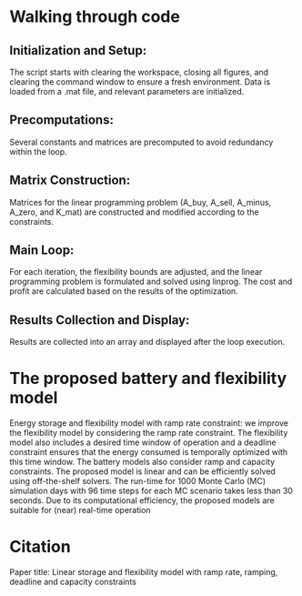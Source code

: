# Walking through code
## Initialization and Setup:

The script starts with clearing the workspace, closing all figures, and clearing the command window to ensure a fresh environment.
Data is loaded from a .mat file, and relevant parameters are initialized.

## Precomputations:

Several constants and matrices are precomputed to avoid redundancy within the loop.

## Matrix Construction:

Matrices for the linear programming problem (A_buy, A_sell, A_minus, A_zero, and K_mat) are constructed and modified according to the constraints.

## Main Loop:

For each iteration, the flexibility bounds are adjusted, and the linear programming problem is formulated and solved using linprog.
The cost and profit are calculated based on the results of the optimization.

## Results Collection and Display:

Results are collected into an array and displayed after the loop execution.



# The proposed battery and flexibility model
Energy storage and flexibility model with ramp rate constraint: we improve the flexibility model by considering the ramp rate constraint. The flexibility model also includes a desired time window of operation and a deadline constraint ensures that the energy consumed is
temporally optimized with this time window. The battery models also consider ramp and capacity constraints. The proposed model is linear and can be efficiently solved using off-the-shelf solvers. The run-time for 1000 Monte Carlo (MC) simulation days with 96 time steps for each MC
scenario takes less than 30 seconds. Due to its computational efficiency, the proposed models are suitable for (near) real-time operation

# Citation
Paper title: Linear storage and flexibility model with ramp rate, ramping, deadline and capacity constraints
